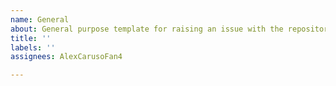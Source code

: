 ```yaml
---
name: General
about: General purpose template for raising an issue with the repository.
title: ''
labels: ''
assignees: AlexCarusoFan4

---
```



